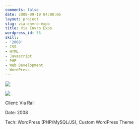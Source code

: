 ```yaml
---
comments: false
date: 2008-09-19 04:00:06
layout: project
slug: via-envro-expo
title: Via Envro Expo
wordpress_id: 55
skill:
- '2008'
- CSS
- HTML
- Javascript
- PHP
- Web Development
- WordPress
---
```


[![](http://ruten.ca/wp-content/uploads/2012/03/eexpo-hero-cropped.jpg)](http://ruten.ca/wp-content/uploads/2012/03/eexpo-hero-cropped.jpg)

[![](http://ruten.ca/wp-content/uploads/2012/03/eexpo-full-cropped.jpg)](http://ruten.ca/wp-content/uploads/2012/03/eexpo-full-cropped.jpg)

Client: Via Rail

Date: 2008

Tech: WordPress (PHP/MySQL/JS), Custom WordPress Theme
